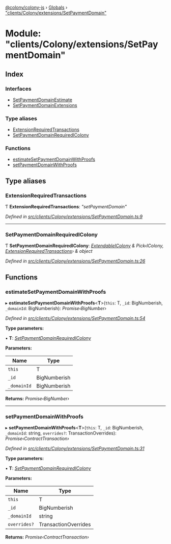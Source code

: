 [@colony/colony-js](../README.md) › [Globals](../globals.md) › ["clients/Colony/extensions/SetPaymentDomain"](_clients_colony_extensions_setpaymentdomain_.md)

# Module: "clients/Colony/extensions/SetPaymentDomain"

## Index

### Interfaces

* [SetPaymentDomainEstimate](../interfaces/_clients_colony_extensions_setpaymentdomain_.setpaymentdomainestimate.md)
* [SetPaymentDomainExtensions](../interfaces/_clients_colony_extensions_setpaymentdomain_.setpaymentdomainextensions.md)

### Type aliases

* [ExtensionRequiredTransactions](_clients_colony_extensions_setpaymentdomain_.md#extensionrequiredtransactions)
* [SetPaymentDomainRequiredIColony](_clients_colony_extensions_setpaymentdomain_.md#setpaymentdomainrequiredicolony)

### Functions

* [estimateSetPaymentDomainWithProofs](_clients_colony_extensions_setpaymentdomain_.md#estimatesetpaymentdomainwithproofs)
* [setPaymentDomainWithProofs](_clients_colony_extensions_setpaymentdomain_.md#setpaymentdomainwithproofs)

## Type aliases

###  ExtensionRequiredTransactions

Ƭ **ExtensionRequiredTransactions**: *"setPaymentDomain"*

*Defined in [src/clients/Colony/extensions/SetPaymentDomain.ts:9](https://github.com/JoinColony/colonyJS/blob/2830301/src/clients/Colony/extensions/SetPaymentDomain.ts#L9)*

___

###  SetPaymentDomainRequiredIColony

Ƭ **SetPaymentDomainRequiredIColony**: *[ExtendableIColony](_clients_colony_extensions_commonextensions_.md#extendableicolony) & Pick‹IColony, [ExtensionRequiredTransactions](_clients_colony_extensions_setpaymentdomain_.md#extensionrequiredtransactions)› & object*

*Defined in [src/clients/Colony/extensions/SetPaymentDomain.ts:26](https://github.com/JoinColony/colonyJS/blob/2830301/src/clients/Colony/extensions/SetPaymentDomain.ts#L26)*

## Functions

###  estimateSetPaymentDomainWithProofs

▸ **estimateSetPaymentDomainWithProofs**<**T**>(`this`: T, `_id`: BigNumberish, `_domainId`: BigNumberish): *Promise‹BigNumber›*

*Defined in [src/clients/Colony/extensions/SetPaymentDomain.ts:54](https://github.com/JoinColony/colonyJS/blob/2830301/src/clients/Colony/extensions/SetPaymentDomain.ts#L54)*

**Type parameters:**

▪ **T**: *[SetPaymentDomainRequiredIColony](_clients_colony_extensions_setpaymentdomain_.md#setpaymentdomainrequiredicolony)*

**Parameters:**

Name | Type |
------ | ------ |
`this` | T |
`_id` | BigNumberish |
`_domainId` | BigNumberish |

**Returns:** *Promise‹BigNumber›*

___

###  setPaymentDomainWithProofs

▸ **setPaymentDomainWithProofs**<**T**>(`this`: T, `_id`: BigNumberish, `_domainId`: string, `overrides?`: TransactionOverrides): *Promise‹ContractTransaction›*

*Defined in [src/clients/Colony/extensions/SetPaymentDomain.ts:31](https://github.com/JoinColony/colonyJS/blob/2830301/src/clients/Colony/extensions/SetPaymentDomain.ts#L31)*

**Type parameters:**

▪ **T**: *[SetPaymentDomainRequiredIColony](_clients_colony_extensions_setpaymentdomain_.md#setpaymentdomainrequiredicolony)*

**Parameters:**

Name | Type |
------ | ------ |
`this` | T |
`_id` | BigNumberish |
`_domainId` | string |
`overrides?` | TransactionOverrides |

**Returns:** *Promise‹ContractTransaction›*
